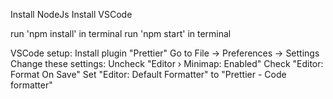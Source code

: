 Install NodeJs
Install VSCode

run 'npm install' in terminal
run 'npm start' in terminal

VSCode setup:
Install plugin "Prettier"
Go to File -> Preferences -> Settings
Change these settings:
Uncheck "Editor › Minimap: Enabled"
Check "Editor: Format On Save"
Set "Editor: Default Formatter" to "Prettier - Code formatter"
